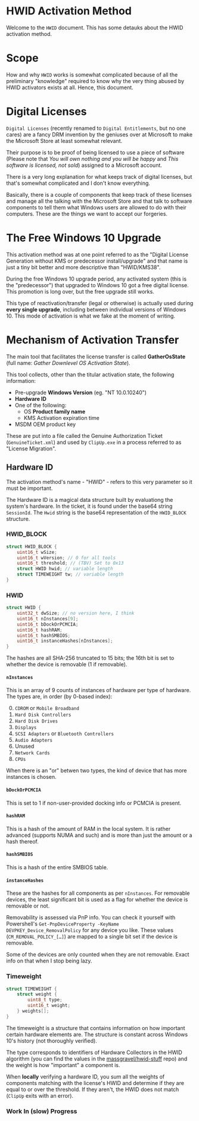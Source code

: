 # HWID Activation Method

Welcome to the `HWID` document. This has some detauks about the HWID activation method.

# Scope

How and why `HWID` works is somewhat complicated because of all the preliminary "knowledge" required to know why the very thing abused by HWID activators exists at all. Hence, this document.

# Digital Licenses

`Digital Licenses` (recently renamed to `Digital Entitlements`, but no one cares) are a fancy DRM invention by the geniuses over at Microsoft to make the Microsoft Store at least somewhat relevant.

Their purpose is to be proof of being licensed to use a piece of software (Please note that *You will own nothing and you will be happy* and *This software is licensed, not sold*) assigned to a Microsoft account.

There is a very long explanation for what keeps track of digital licenses, but that's somewhat complicated and I don't know everything.

Basically, there is a couple of components that keep track of these licenses and manage all the talking with the Microsoft Store and that talk to software components to tell them what Windows users are allowed to do with their computers. These are the things we want to accept our forgeries.

# The Free Windows 10 Upgrade

This activation method was at one point referred to as the "Digital License Generation without KMS or predecessor install/upgrade" and that name is just a tiny bit better and more descriptive than "HWID/KMS38".

During the free Windows 10 upgrade period, any activated system (this is the "predecessor") that upgraded to Windows 10 got a free digital license. This promotion is long over, but the free upgrade still works.

This type of reactivation/transfer (legal or otherwise) is actually used during **every single upgrade**, including between individual versions of Windows 10. This mode of activation is what we fake at the moment of writing.

# Mechanism of Activation Transfer

The main tool that facilitates the license transfer is called **GatherOsState** (full name: *Gather Downlevel OS Activation State*).

This tool collects, other than the titular activation state, the following information:

 - Pre-upgrade **Windows Version** (eg. "NT 10.0.10240")
 - **Hardware ID**
 - One of the following:
   - OS **Product family name**
   - KMS Activation expiration time
 - MSDM OEM product key

These are put into a file called the Genuine Authorization Ticket (`GenuineTicket.xml`) and used by `ClipUp.exe` in a process referred to as "License Migration".

## Hardware ID

The activation method's name - "HWID" - refers to this very parameter so it must be important.

The Hardware ID is a magical data structure built by evaluationg the system's hardware. In the ticket, it is found under the base64 string `SessionId`. The `Hwid` string is the base64 representation of the `HWID_BLOCK` structure.

### HWID_BLOCK

```c
struct HWID_BLOCK {
    uint16_t wSize;
    uint16_t wVersion; // 0 for all tools
    uint16_t threshold; // (TBV) Set to 0x13
    struct HWID hwid; // variable length
    struct TIMEWEIGHT tw; // variable length
}
```

### HWID

```c
struct HWID {
    uint32_t dwSize; // no version here, I think
    uint16_t nInstances[9];
    uint16_t bDockOrPCMCIA;
    uint16_t hashRAM;
    uint16_t hashSMBIOS;
    uint16_t instanceHashes[nInstances];
}
```

The hashes are all SHA-256 truncated to 15 bits; the 16th bit is set to whether the device is removable (1 if removable).

#### `nInstances`

This is an array of 9 counts of instances of hardware per type of hardware. The types are, in order (by 0-based index):

 0. `CDROM` or `Mobile Broadband`
 1. `Hard Disk Controllers`
 2. `Hard Disk Drives`
 3. `Displays`
 4. `SCSI Adapters` or `Bluetooth Controllers`
 5. `Audio Adapters`
 6. Unused
 7. `Network Cards`
 8. `CPUs`

When there is an "or" betwen two types, the kind of device that has more instances is chosen.

#### `bDockOrPCMCIA`

This is set to 1 if non-user-provided docking info or PCMCIA is present. 

#### `hashRAM`

This is a hash of the amount of RAM in the local system. It is rather advanced (supports NUMA and such) and is more than just the amount or a hash thereof.

#### `hashSMBIOS`

This is a hash of the entire SMBIOS table.

#### `instanceHashes`

These are the hashes for all components as per `nInstances`. For removable devices, the least significant bit is used as a flag for whether the device is removable or not.

Removability is assessed via PnP info. You can check it yourself with Powershell's `Get-PnpDeviceProperty -KeyName DEVPKEY_Device_RemovalPolicy` for any device you like. These values (`CM_REMOVAL_POLICY_[…]`) are mapped to a single bit set if the device is removable.

Some of the devices are only counted when they are not removable. Exact info on that when I stop being lazy.

### Timeweight

```c
struct TIMEWEIGHT {
    struct weight {
        uint8_t type;
        uint16_t weight;
    } weights[];
}
```

The timeweight is a structure that contains information on how important certain hardware elements are. The structure is constant across Windows 10's history (not thoroughly verified).

The type corresponds to identifiers of Hardware Collectors in the HWID algorithm (you can find the values in the [massgravel/hwid-stuff](https://github.com/massgravel/hwid-stuff) repo) and the weight is how "important" a component is.

When **locally** verifying a hardware ID, you sum all the weights of components matching with the license's HWID and determine if they are equal to or over the threshold. If they aren't, the HWID does not match (`ClipUp` exits with an error).
 
### Work In (slow) Progress
